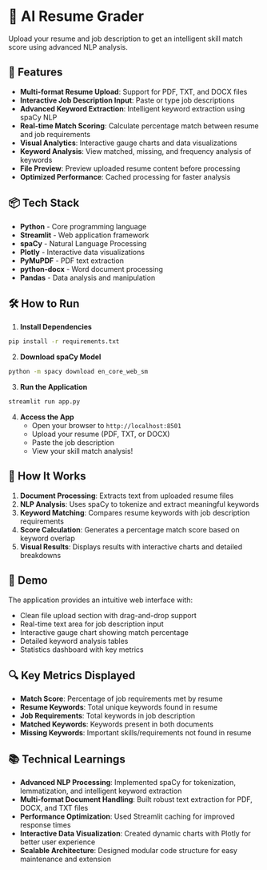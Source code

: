 
# 🧾 AI Resume Grader

Upload your resume and job description to get an intelligent skill match score using advanced NLP analysis.

## 🚀 Features
- **Multi-format Resume Upload**: Support for PDF, TXT, and DOCX files
- **Interactive Job Description Input**: Paste or type job descriptions
- **Advanced Keyword Extraction**: Intelligent keyword extraction using spaCy NLP
- **Real-time Match Scoring**: Calculate percentage match between resume and job requirements
- **Visual Analytics**: Interactive gauge charts and data visualizations
- **Keyword Analysis**: View matched, missing, and frequency analysis of keywords
- **File Preview**: Preview uploaded resume content before processing
- **Optimized Performance**: Cached processing for faster analysis

## 📦 Tech Stack
- **Python** - Core programming language
- **Streamlit** - Web application framework
- **spaCy** - Natural Language Processing
- **Plotly** - Interactive data visualizations
- **PyMuPDF** - PDF text extraction
- **python-docx** - Word document processing
- **Pandas** - Data analysis and manipulation

## 🛠️ How to Run

1. **Install Dependencies**
```bash
pip install -r requirements.txt
```

2. **Download spaCy Model**
```bash
python -m spacy download en_core_web_sm
```

3. **Run the Application**
```bash
streamlit run app.py
```

4. **Access the App**
   - Open your browser to `http://localhost:8501`
   - Upload your resume (PDF, TXT, or DOCX)
   - Paste the job description
   - View your skill match analysis!

## 🎯 How It Works
1. **Document Processing**: Extracts text from uploaded resume files
2. **NLP Analysis**: Uses spaCy to tokenize and extract meaningful keywords
3. **Keyword Matching**: Compares resume keywords with job description requirements
4. **Score Calculation**: Generates a percentage match score based on keyword overlap
5. **Visual Results**: Displays results with interactive charts and detailed breakdowns

## 📸 Demo
The application provides an intuitive web interface with:
- Clean file upload section with drag-and-drop support
- Real-time text area for job description input
- Interactive gauge chart showing match percentage
- Detailed keyword analysis tables
- Statistics dashboard with key metrics

## 🔍 Key Metrics Displayed
- **Match Score**: Percentage of job requirements met by resume
- **Resume Keywords**: Total unique keywords found in resume
- **Job Requirements**: Total keywords in job description
- **Matched Keywords**: Keywords present in both documents
- **Missing Keywords**: Important skills/requirements not found in resume

## 📚 Technical Learnings
- **Advanced NLP Processing**: Implemented spaCy for tokenization, lemmatization, and intelligent keyword extraction
- **Multi-format Document Handling**: Built robust text extraction for PDF, DOCX, and TXT files
- **Performance Optimization**: Used Streamlit caching for improved response times
- **Interactive Data Visualization**: Created dynamic charts with Plotly for better user experience
- **Scalable Architecture**: Designed modular code structure for easy maintenance and extension
